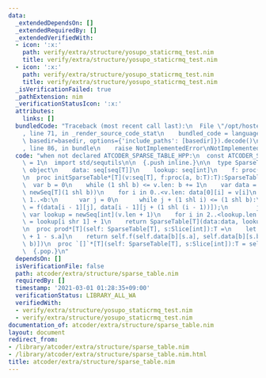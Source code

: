 ```yaml
---
data:
  _extendedDependsOn: []
  _extendedRequiredBy: []
  _extendedVerifiedWith:
  - icon: ':x:'
    path: verify/extra/structure/yosupo_staticrmq_test.nim
    title: verify/extra/structure/yosupo_staticrmq_test.nim
  - icon: ':x:'
    path: verify/extra/structure/yosupo_staticrmq_test.nim
    title: verify/extra/structure/yosupo_staticrmq_test.nim
  _isVerificationFailed: true
  _pathExtension: nim
  _verificationStatusIcon: ':x:'
  attributes:
    links: []
  bundledCode: "Traceback (most recent call last):\n  File \"/opt/hostedtoolcache/Python/3.10.0/x64/lib/python3.10/site-packages/onlinejudge_verify/documentation/build.py\"\
    , line 71, in _render_source_code_stat\n    bundled_code = language.bundle(stat.path,\
    \ basedir=basedir, options={'include_paths': [basedir]}).decode()\n  File \"/opt/hostedtoolcache/Python/3.10.0/x64/lib/python3.10/site-packages/onlinejudge_verify/languages/nim.py\"\
    , line 86, in bundle\n    raise NotImplementedError\nNotImplementedError\n"
  code: "when not declared ATCODER_SPARSE_TABLE_HPP:\n  const ATCODER_SPARSE_TABLE_HPP*\
    \ = 1\n  import std/sequtils\n\n  {.push inline.}\n\n  type SparseTable*[T] =\
    \ object\n    data: seq[seq[T]]\n    lookup: seq[int]\n    f: proc(a, b:T):T\n\
    \n  proc initSparseTable*[T](v:seq[T], f:proc(a, b:T):T):SparseTable[T] =\n  \
    \  var b = 0\n    while (1 shl b) <= v.len: b += 1\n    var data = newSeqWith(b,\
    \ newSeq[T](1 shl b))\n    for i in 0..<v.len: data[0][i] = v[i]\n    for i in\
    \ 1..<b:\n      var j = 0\n      while j + (1 shl i) <= (1 shl b):\n        data[i][j]\
    \ = f(data[i - 1][j], data[i - 1][j + (1 shl (i - 1))]);\n        j += 1\n   \
    \ var lookup = newSeq[int](v.len + 1)\n    for i in 2..<lookup.len: lookup[i]\
    \ = lookup[i shr 1] + 1\n    return SparseTable[T](data:data, lookup:lookup, f:f)\n\
    \n  proc prod*[T](self: SparseTable[T], s:Slice[int]):T =\n    let b = self.lookup[s.b\
    \ + 1 - s.a]\n    return self.f(self.data[b][s.a], self.data[b][s.b + 1 - (1 shl\
    \ b)])\n  proc `[]`*[T](self: SparseTable[T], s:Slice[int]):T = self.prod(s)\n\
    \  {.pop.}\n"
  dependsOn: []
  isVerificationFile: false
  path: atcoder/extra/structure/sparse_table.nim
  requiredBy: []
  timestamp: '2021-03-01 01:28:35+09:00'
  verificationStatus: LIBRARY_ALL_WA
  verifiedWith:
  - verify/extra/structure/yosupo_staticrmq_test.nim
  - verify/extra/structure/yosupo_staticrmq_test.nim
documentation_of: atcoder/extra/structure/sparse_table.nim
layout: document
redirect_from:
- /library/atcoder/extra/structure/sparse_table.nim
- /library/atcoder/extra/structure/sparse_table.nim.html
title: atcoder/extra/structure/sparse_table.nim
---
```

